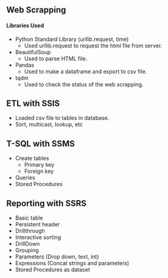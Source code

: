 ## Web Scrapping
#### Libraries Used
* Python Standard Library (urllib.request, time)
  * Used urllib.request to request the html file from server.
* BeautifulSoup
  * Used to parse HTML file.
* Pandas
  * Used to make a dataframe and export to csv file.
* tqdm
  * Used to check the status of the web scrapping.
## ETL with SSIS
* Loaded csv file to tables in database.
* Sort, multicast, lookup, etc
## T-SQL with SSMS
* Create tables
  * Primary key
  * Foreign key
* Queries
* Stored Procedures
## Reporting with SSRS
* Basic table
* Persistent header
* Drillthrough
* Interactive sorting
* DrillDown
* Grouping
* Parameters (Drop down, text, int)
* Expressions (Concat strings and parameters)
* Stored Procedures as dataset


